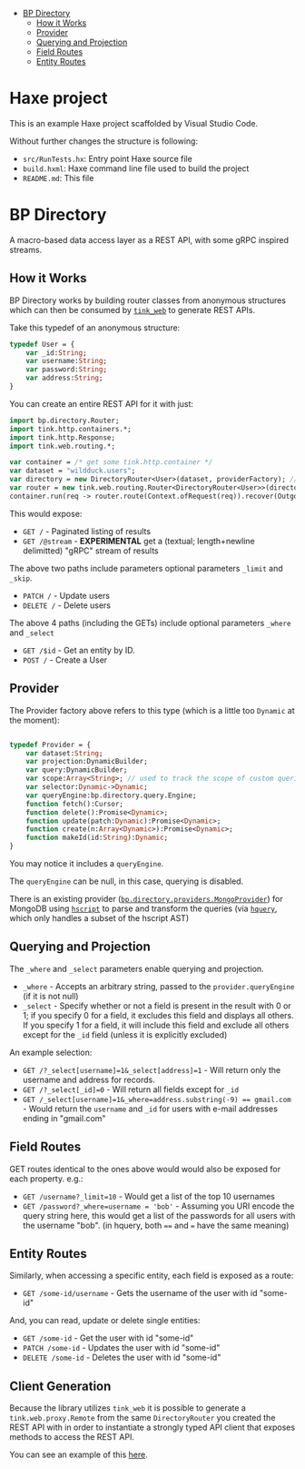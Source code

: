 - [BP Directory](#bp-directory)
  * [How it Works](#how-it-works)
  * [Provider](#provider)
  * [Querying and Projection](#querying-and-projection)
  * [Field Routes](#field-routes)
  * [Entity Routes](#entity-routes)


# Haxe project

This is an example Haxe project scaffolded by Visual Studio Code.

Without further changes the structure is following:

 * `src/RunTests.hx`: Entry point Haxe source file
 * `build.hxml`: Haxe command line file used to build the project
 * `README.md`: This file

# BP Directory

A macro-based data access layer as a REST API, with some gRPC inspired streams.

## How it Works

BP Directory works by building router classes from anonymous structures which can then be consumed by [`tink_web`](https://github.com/haxetink/tink_web) to generate REST APIs.

Take this typedef of an anonymous structure:
```haxe
typedef User = {
    var _id:String;
	var username:String;
	var password:String;
    var address:String;
}
```

You can create an entire REST API for it with just:
```haxe
import bp.directory.Router;
import tink.http.containers.*;
import tink.http.Response;
import tink.web.routing.*;

var container = /* get some tink.http.container */
var dataset = "wildduck.users";
var directory = new DirectoryRouter<User>(dataset, providerFactory); // dataset should point to where the data resides in your database, and the providerFactory should be a factory function for creating a provider.
var router = new tink.web.routing.Router<DirectoryRouter<User>>(directory);
container.run(req -> router.route(Context.ofRequest(req)).recover(OutgoingResponse.reportError));
```

This would expose:
- `GET /` - Paginated listing of results
- `GET /@stream` -  **EXPERIMENTAL** get a (textual; length+newline delimitted) "gRPC" stream of results


The above two paths include parameters optional parameters `_limit` and `_skip`.


- `PATCH /` - Update users
- `DELETE /` - Delete users


The above 4 paths (including the GETs) include optional parameters `_where` and `_select`

- `GET /$id` - Get an entity by ID.
- `POST /` - Create a User

## Provider

The Provider factory above refers to this type (which is a little too `Dynamic` at the moment):
```haxe

typedef Provider = {
    var dataset:String;
    var projection:DynamicBuilder;
    var query:DynamicBuilder;
    var scope:Array<String>; // used to track the scope of custom queries
    var selector:Dynamic->Dynamic;
    var queryEngine:bp.directory.query.Engine;
    function fetch():Cursor;
    function delete():Promise<Dynamic>;
    function update(patch:Dynamic):Promise<Dynamic>;
    function create(n:Array<Dynamic>):Promise<Dynamic>;
    function makeId(id:String):Dynamic;
}
```
You may notice it includes a `queryEngine`.

The `queryEngine` can be null, in this case, querying is disabled.

There is an existing provider ([`bp.directory.providers.MongoProvider`](https://github.com/Brave-Pi/bp_directory/blob/master/src/bp/directory/providers/MongoProvider.hx)) for MongoDB using [`hscript`](https://github.com/haxefoundation/hscript) to parse and transform the queries (via [`hquery`](https://github.com/brave-pi/hquery), which only handles a subset of the hscript AST)

## Querying and Projection

The `_where` and `_select` parameters enable querying and projection.
- `_where` - Accepts an arbitrary string, passed to the `provider.queryEngine` (if it is not null)
- `_select` - Specify whether or not a field is present in the result with 0 or 1; if you specify 0 for a field, it excludes this field and displays all others. If you specify 1 for a field, it will include this field and exclude all others except for the `_id` field (unless it is explicitly excluded)

An example selection:
- `GET /?_select[username]=1&_select[address]=1` - Will return only the username and address for records.
- `GET /?_select[_id]=0` - Will return all fields except for `_id`
- `GET /_select[username]=1&_where=address.substring(-9) == gmail.com` - Would return the `username` and `_id` for users with e-mail addresses ending in "gmail.com"

## Field Routes
GET routes identical to the ones above would would also be exposed for each property. e.g.:
- `GET /username?_limit=10` - Would get a list of the top 10 usernames
- `GET /password?_where=username = 'bob'` - Assuming you URI encode the query string here,  this would get a list of the passwords for all users with the username "bob".  (in hquery, both `==` and `=` have the same meaning)

## Entity Routes
Similarly, when accessing a specific entity, each field is exposed as a route:
- `GET /some-id/username` - Gets the username of the user with id "some-id"

And, you can read, update or delete single entities:
- `GET /some-id` - Get the user with id "some-id"
- `PATCH /some-id` - Updates the user with id "some-id"
- `DELETE /some-id` - Deletes the user with id "some-id"


## Client Generation

Because the library utilizes `tink_web` it is possible to generate a `tink.web.proxy.Remote` from the same `DirectoryRouter` you created the REST API with in order to instantiate a strongly typed API client that exposes methods to access the REST API.

You can see an example of this [here](https://github.com/Brave-Pi/bp_directory_example/blob/371727e516b8ffdcf3aada396b65f2d4c9f6c536/src/FrontEndServer3.hx#L25).
